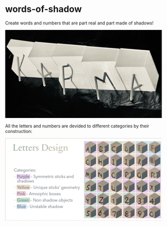 # words-of-shadow
Create words and numbers that are part real and part made of shadows!

![words of shadow - karma](https://github.com/hannak24/words-of-shadow/blob/main/karma.jpg?raw=true)

All the letters and numbers are devided to different categories by their construction:

![words of shadow - karma](https://github.com/hannak24/words-of-shadow/blob/main/‏‏alphabet.jpg?raw=true)
